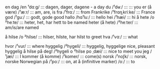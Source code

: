 en dag /en ¹dɑːg/ ::: dagen, dager, dagene - a day
du 	/¹dʉː/ :::	  :::	you
er (å være) 	/¹æːr/ :::	  	am, are, is
fra 	/¹frɑː/ :::	  	from
Frankrike 	/¹frɑŋˌkriːke/ :::	  	France
god 	/¹guː/ :::	godt, gode 	good
hallo 	/hɑ¹luː/ :::	  	hello
hei 	/¹hæi/ :::	  	hi
å 	hete 	/o ²heːte/ :::	heter, het, har hett 	to be named
heter (å hete) 	/²heːter/ :::	  	am/is/are named
<!--SR:!2000-01-01,1,250!2024-09-24,4,270-->
å 	hilse 	/o ²hilse/ :::	hilser, hilste, har hilst 	to greet
hva 	/¹vɑː/ :::	  	what
<!--SR:!2024-09-24,4,270!2000-01-01,1,250-->
hvor 	/¹vur/ :::	  	where
hyggelig 	/²hygeli/ :::	hyggelig, hyggelige 	nice, pleasant
hyggelig å hilse på deg! 	/²hygeli o ²hilse po ˌdæi/ :::	  	nice to meet you
jeg 	/¹jæi/ :::	  	I
kommer (å komme) 	/¹komer/ :::	  	come(s)
norsk 	/¹noʃk/ :::	norsk, norske 	Norwegian
på 	/¹poː/ :::	  	on, at
å (infinitive marker) 	/oː/ :::	  	to